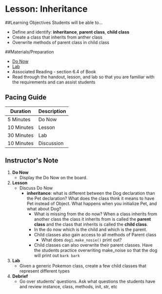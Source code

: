 # Lesson: Inheritance

##Learning Objectives
Students will be able to... 

* Define and identify: **inheritance**,  **parent class**, **child class**
* Create a class that inherits from anther class
* Overwrite methods of parent class in child class 

##Materials/Preparation
* [Do Now]
* [Lab]
* Associated Reading - section 6.4 of Book
* Read through the handout, lesson, and lab so that you are familiar with the requirements and can assist students

## Pacing Guide
| **Duration**   | **Description** |
| ---------- | ----------- |
| 5 Minutes  | Do Now      |
| 10 Minutes | Lesson      |
| 30 Minutes | Lab         |
| 10 Minutes | Discussion  |

## Instructor's Note

1. **Do Now**
    * Display the Do Now on the board.
2. **Lesson**
	* Discuss Do Now
		* **inheritance**: what is different between the Dog declaration than the Pet declaration? What does the class think it means to have Pet instead of Object. What happens when you initialize Pet, and what about Dog? 
			* What is missing from the do now? When a class inherits from another class the class it inherits from is called the **parent class** and the class that inherits is called the **child class**. 
			* In the do now which is the child and which is the parent. 
			* Child classes also gain access to all methods of Parent class
				* What does `dog1.make_nosie()` print out? 
			* Child classes can also overwrite their parent classes. Have the students practice overwriting make_noise so that the dog will print out `bark bark`
3. **Lab**	
	* Given a generic Pokemon class, create a few child classes that represent different types
4. **Debrief**
	* Go over students' questions. Ask what questions the students have and review instance, class, methods, init, str, etc

  
[Do Now]:do_now.md
[Lab]:lab.md